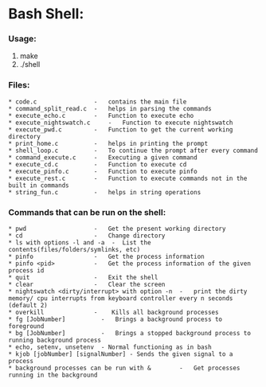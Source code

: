 # Bash Shell:

### Usage:
1. make
2. ./shell

### Files:
	* code.c 	            -	contains the main file
	* command_split_read.c 	-	helps in parsing the commands
	* execute_echo.c 	    -	Function to execute echo
	* execute_nightswatch.c 	- 	Function to execute nightswatch
	* execute_pwd.c 	    -	Function to get the current working directory
	* print_home.c 	        -	helps in printing the prompt
	* shell_loop.c 	        -	To continue the prompt after every command
	* command_execute.c 	- 	Executing a given command
	* execute_cd.c 	        -	Function to execute cd
	* execute_pinfo.c 	    -	Function to execute pinfo
	* execute_rest.c 	    -	Function to execute commands not in the built in commands
	* string_fun.c 	        -	helps in string operations

### Commands that can be run on the shell:
	* pwd	                -	Get the present working directory
	* cd                    -	Change directory
	* ls with options -l and -a  -	List the contents(files/folders/symlinks, etc)
	* pinfo             	-	Get the process information
	* pinfo <pid>	        -	Get the process information of the given process id
	* quit	                -	Exit the shell
	* clear	                -	Clear the screen
	* nightswatch <dirty/interrupt>	with option -n 	-	print the dirty memory/ cpu interrupts from keyboard controller every n seconds (default 2)
    * overkill              -    Kills all background processes
    * fg [JobNumber]          -   Brings a background process to foreground
    * bg [JobNumber]          -   Brings a stopped background process to running background process
    * echo, setenv, unsetenv  - Normal functioning as in bash
    * kjob [jobNumber] [signalNumber] - Sends the given signal to a process
	* background processes can be run with &	    -	Get processes running in the background
